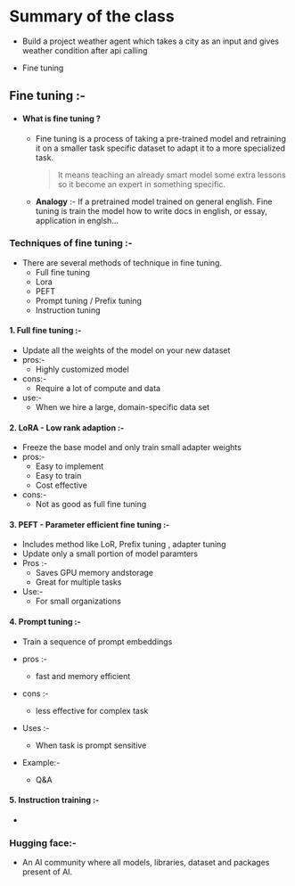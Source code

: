 # Summary of the class

- Build a project weather agent which takes a city as an input and gives weather condition after api calling

- Fine tuning

## Fine tuning :-

- #### **What is fine tuning ?**

  - Fine tuning is a process of taking a pre-trained model and retraining it on a smaller task specific dataset to adapt it to a more specialized task.

    > It means teaching an already smart model some extra lessons so it become an expert in something specific.

  - **Analogy** :- If a pretrained model trained on general english. Fine tuning is train the model how to write docs in english, or essay, application in englsh...

### Techniques of fine tuning :-

- There are several methods of technique in fine tuning.
  - Full fine tuning
  - Lora
  - PEFT
  - Prompt tuning / Prefix tuning
  - Instruction tuning

#### 1. **Full fine tuning** :-

- Update all the weights of the model on your new dataset
- pros:-
  - Highly customized model
- cons:-
  - Require a lot of compute and data
- use:-
  - When we hire a large, domain-specific data set

#### 2. **LoRA - Low rank adaption** :-

- Freeze the base model and only train small adapter weights
- pros:-
  - Easy to implement
  - Easy to train
  - Cost effective
- cons:-
  - Not as good as full fine tuning

#### 3. **PEFT - Parameter efficient fine tuning** :-

- Includes method like LoR, Prefix tuning , adapter tuning
- Update only a small portion of model paramters
- Pros :-
  - Saves GPU memory andstorage
  - Great for multiple tasks
- Use:-
  - For small organizations

#### 4. **Prompt tuning :-**

- Train a sequence of prompt embeddings
- pros :-
  - fast and memory efficient
- cons :-
  - less effective for complex task
- Uses :-

  - When task is prompt sensitive

- Example:-
  - Q&A

#### 5. **Instruction training :-**

-

### Hugging face:-

- An AI community where all models, libraries, dataset and packages present of AI.
